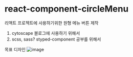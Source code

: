 # react-component-circleMenu
리액트 프로젝트에 사용하기위한 원형 메뉴 버튼 제작

1. cytoscape 블로그에 사용하기 위해서
2. scss, sass? styped-component 공부를 위해서

목표 디자인
![image](https://user-images.githubusercontent.com/68185534/137938698-6480c3f5-45e7-4f61-b8b4-e27b04148b28.png)
